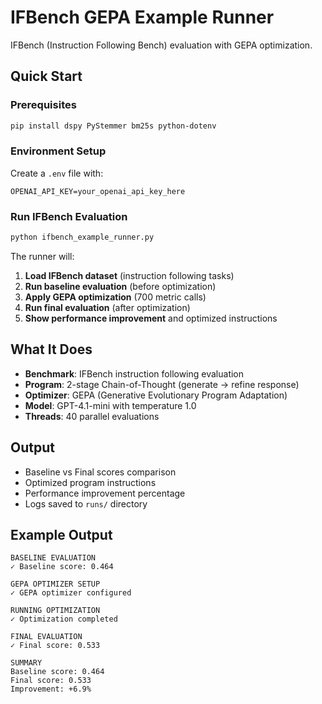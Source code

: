 # IFBench GEPA Example Runner

IFBench (Instruction Following Bench) evaluation with GEPA optimization.

## Quick Start

### Prerequisites
```bash
pip install dspy PyStemmer bm25s python-dotenv
```

### Environment Setup
Create a `.env` file with:
```env
OPENAI_API_KEY=your_openai_api_key_here
```

### Run IFBench Evaluation

```bash
python ifbench_example_runner.py
```

The runner will:
1. **Load IFBench dataset** (instruction following tasks)
2. **Run baseline evaluation** (before optimization)
3. **Apply GEPA optimization** (700 metric calls)
4. **Run final evaluation** (after optimization)
5. **Show performance improvement** and optimized instructions

## What It Does

- **Benchmark**: IFBench instruction following evaluation
- **Program**: 2-stage Chain-of-Thought (generate → refine response)
- **Optimizer**: GEPA (Generative Evolutionary Program Adaptation)
- **Model**: GPT-4.1-mini with temperature 1.0
- **Threads**: 40 parallel evaluations

## Output

- Baseline vs Final scores comparison
- Optimized program instructions
- Performance improvement percentage
- Logs saved to `runs/` directory

## Example Output

```
BASELINE EVALUATION
✓ Baseline score: 0.464

GEPA OPTIMIZER SETUP
✓ GEPA optimizer configured

RUNNING OPTIMIZATION
✓ Optimization completed

FINAL EVALUATION
✓ Final score: 0.533

SUMMARY
Baseline score: 0.464
Final score: 0.533
Improvement: +6.9%
```
